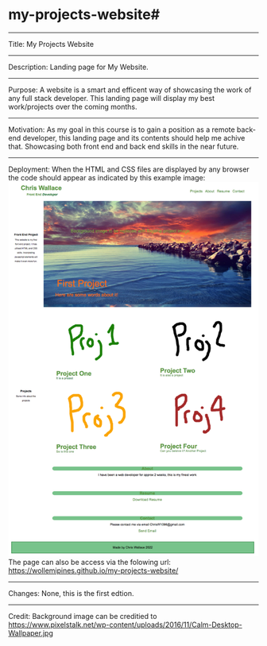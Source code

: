 # my-projects-website#
***
Title: My Projects Website
***
Description: Landing page for My Website. 
***
Purpose: A website is a smart and efficent way of showcasing the work of any full stack developer.
This landing page will display my best work/projects over the coming months.
***
Motivation: As my goal in this course is to gain a position as a remote back-end developer, this landing page and its contents should help me achive that. Showcasing both front end and back end skills in the near future. 
***
Deployment: When the HTML and CSS files are displayed by any browser the code should appear as indicated by this example image: ![example](./assets/images/example.jpeg)
The page can also be access via the folowing url: https://wollemipines.github.io/my-projects-website/ 
***
Changes: None, this is the first edtion. 
***
Credit: Background image can be creditied to https://www.pixelstalk.net/wp-content/uploads/2016/11/Calm-Desktop-Wallpaper.jpg 